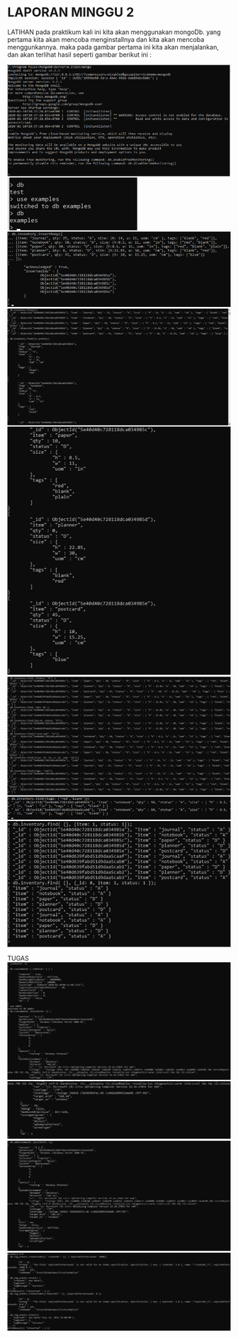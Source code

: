 # LAPORAN MINGGU 2
LATIHAN
pada praktikum kali ini kita akan menggunakan mongoDb. yang pertama kita akan mencoba
menginstallnya dan kita akan mencoba menggunkannya. maka pada gambar pertama ini kita akan
menjalankan, dan akan terlihat hasil seperti gambar berikut ini :

![Screenshot_1](gambar/Screenshot_1.png)
![Screenshot_2](gambar/Screenshot_2.png)
![Screenshot_3](gambar/Screenshot_3.png)
![Screenshot_4](gambar/Screenshot_4.png)
![Screenshot_5](gambar/Screenshot_5.png)
![Screenshot_6](gambar/Screenshot_6.png)
![Screenshot_7](gambar/Screenshot_7.png)
![Screenshot_8](gambar/Screenshot_8.png)

TUGAS
![Screenshot_9](gambar/Screenshot_9.png)
![Screenshot_10](gambar/Screenshot_10.png)
![Screenshot_11](gambar/Screenshot_11.png)
![Screenshot_12](gambar/Screenshot_12.png)
